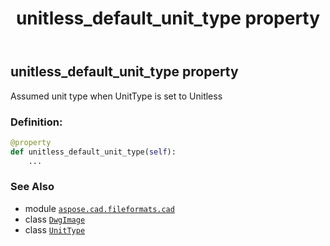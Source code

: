 ﻿---
title: unitless_default_unit_type property
second_title: Aspose.CAD for Python via .NET API References
description: 
type: docs
weight: 490
url: /python-net/aspose.cad.fileformats.cad/dwgimage/unitless_default_unit_type/
is_root: false
---

## unitless_default_unit_type property


Assumed unit type when UnitType is set to Unitless
### Definition:
```python
@property
def unitless_default_unit_type(self):
    ...
```

### See Also
* module [`aspose.cad.fileformats.cad`](../../)
* class [`DwgImage`](/cad/python-net/aspose.cad.fileformats.cad/dwgimage)
* class [`UnitType`](/cad/python-net/aspose.cad.imageoptions/unittype)
